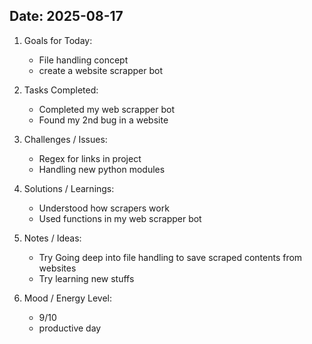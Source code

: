
## Date: 2025-08-17


1. Goals for Today:
   - File handling concept
   - create a website scrapper bot
   

2. Tasks Completed:
   - Completed my web scrapper bot
   - Found my 2nd bug in a website

  

3. Challenges / Issues:
   - Regex for links in project
   - Handling new python modules
  

4. Solutions / Learnings:
   - Understood how scrapers work
   - Used functions in my web scrapper bot
  

5. Notes / Ideas:
   - Try Going deep into file handling to save scraped contents from websites
   - Try learning new stuffs
  

6. Mood / Energy Level:
   - 9/10 
   - productive day
